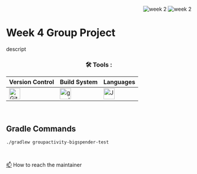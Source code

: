 <div align="right">
 
![week 2](https://img.shields.io/github/actions/workflow/status/Kyle-Gortych-Kenzie-Group-Work-T2/Week4GroupWork/main.yml?label=main) ![week 2](https://img.shields.io/github/actions/workflow/status/Kyle-Gortych-Kenzie-Group-Work-T2/Week4GroupWork/original.yml?label=original)

</div>

# Week 4 Group Project 

descript

<div align="center">
 
### :hammer_and_wrench: Tools :

| Version Control | Build System | Languages |
| --------------- | ------------ | --------- |
| <img src="https://img.shields.io/badge/Git-white?style=plastic&logo=git&logoColor=red" title="Git" alt="Git" height="30"/> | <img src="https://img.shields.io/badge/Gradle-white?style=plastic&logo=gradle&logoColor=black" title="gradle" alt="gradle" height="30"/> | <img src="https://custom-icon-badges.demolab.com/badge/Java-white.svg?&sytle=plastic&logo=java" title="Java" alt="Java" height="30"/> |
</div>
<br>

## Gradle Commands
```console
./gradlew groupactivity-bigspender-test
```
<br>

<a href="your-gmail-link?">:mailbox:</a> How to reach the maintainer
